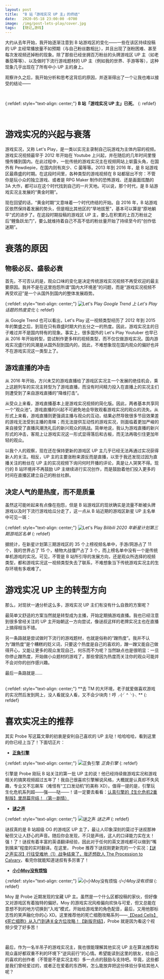 ```yaml
---
layout: post
title:  "B 站「游戏实况 UP 主」的终结"
date:   2020-05-18 23:00:00 -0700
image:  /img/post-lets-play/cover.jpg
tags:   [随记,游戏]
---
```


大约从去年开始，我开始逐渐注意到 B 站游戏区的变化——一些在该区持续投稿的 UP 主经常播放量不如预期（与自己粉丝数相比），并且出现了涨粉困难、甚至每次发视频还掉粉的现象。除了那些已经坐拥百万粉丝的头牌游戏区 UP 主（如老番茄等等）、以及做时下流行游戏题材的 UP 主（例如我的世界、手游等等），这种现象几乎出现在了所有中小 UP 主的身上。

观察许久之后，我开始分析和思考这背后的原因，并逐渐得出了一个让我也难以接受的结论——

<br />

{:refdef: style="text-align: center;"}
**B 站「游戏实况 UP 主」已死**。
{: refdef}

<br />

# 游戏实况的兴起与衰落

游戏实况，又称 Let's Play，是一类以实况主录制自己玩游戏为主体内容的视频。游戏实况视频最早于 2012 年开始在 Youtube 上兴起，并在随后的几年时间里慢慢传播到国内。在此过程中，一批传统的游戏实况主在视频网站上崭露头角，在国外有 Pewdiepie，在国内则有岚少、C 菌等等。2013 年到 2016 年，是 B 站游戏区最鼎盛的时期。在这段时间里，各种类型的游戏视频在 B 站都层出不穷：不管你是玩小众的独立游戏、或者是 RPG Maker 制作的恐怖游戏、还是画面炫酷的 3A 大作，都可以在这个时代找到自己的一片天地。可以说，那个时代，是 B 站游戏实况主发展的“黄金时期”。

现在回望的话，“黄金时期”又意味着一个时代终结的开始。自 2016 年，B 站游戏区依然保持着发展的势头，但是相比其他区的“旱地拔葱”，基本可以算是“原地躺平”式的进步了。在这段时期投稿的游戏区 UP 主，要么在积累的上百万粉丝之后“鲤鱼跃龙门”，要么就维持着自己不高不低的粉丝量开始了持续至今的“创作低迷期”。

# 衰落的原因

## 物极必反、盛极必衰

首先，不可否认的是，观众口味的变化是决定传统游戏实况视频不再受欢迎的最主要原因。我并不是在这里抱怨所谓“国内大环境差”的问题，而是“游戏实况视频不再受欢迎”是一个从国外到国内的整体发展趋势。

{:refdef: style="text-align: center;"}
![Let's Play]({{site.baseurl}}/img/post-lets-play/google_trend.jpg)
*Google Trend 上 Let's Play 话题的热度变化*
{: refdef}

从 Google Trend 也可以看出，Let's Play 这一视频类型经历了 2012 年到 2015 年的繁盛之后，到现在只有鼎盛时期大约五分之一的热度。因此，游戏实况主的日子难过并不是国内特有的现象。事实上，很多国外的 Let's Play Youtuber 也早已从 2016 年开始转型，尝试制作更多样的视频类型，而不仅仅做游戏实况。国内游戏实况盛行的风潮是从国外刮到国内的，因此，不难想象现在国内观众的偏好也并不在游戏实况这一类型上了。

## 游戏直播的冲击

从 2016 年开始，方兴未艾的游戏直播给了游戏区实况主一个发展的绝佳机会，乘上这趟列车的实况主转型为了游戏直播，而没有时间精力投入在直播上的实况主们则遭受到了来自游戏直播的”降维打击“。

从受众上来看，游戏直播基本上是游戏实况视频的简化版。因此，两者基本共享同一个”观众池“。游戏直播的兴起不可避免地会导致观看游戏实况的观众的流失。从形式上来看，游戏直播则更强调主播与观众的互动，结果必然导致很多节目效果差的游戏无法受到主播的青睐；而无法提供互动性的游戏实况，则面临着更加严峻的来自接受了直播风潮洗礼后的新兴观众的挑战。简单地说，我认为游戏直播的新兴形式的冲击，客观上让游戏实况这一形式显得落后和古板，而无法再吸引住更加年轻的观众。

以我个人的观察，现在还在保持更新的游戏区 UP 主几乎已经无法再通过实况获得新人的关注。相反，UP 主的主要涨粉来源反而是直播，以至于我还发现过因为直播关注的粉丝在 UP 主的实况视频下询问何时开播的评论，真是让人哭笑不得。现行的 B 站环境并不再鼓励 UP 主继续进行实况创作，而是鼓励着他们投入更多的时间在直播区建立自己的粉丝社群。

## 决定人气的是热度，而不是质量

虽然这可能听起来有点像在抱怨，但是 B 站游戏区的现状确实是流量不断被头牌游戏以及时下流行游戏给瓜分走了，这一点从 B 站近期的游戏区新星 UP 主名单中可见一斑：

{:refdef: style="text-align: center;"}
![Let's Play]({{site.baseurl}}/img/post-lets-play/nova.jpg)
*Bilibili 2020 年新星计划第三期游戏区名单*
{: refdef}

据统计，在新星计划第三期游戏区的 35 个上榜视频名单中，手游/网游占了 11 个，我的世界占了 15 个，植物大战僵尸占了 3 个，而上榜名单中没有一个是传统单机游戏的实况。可见，不管是 B 站所引导的发展方向，还是观众所选择的视频类型，都和游戏实况这一视频类型失去了联系，不难想象当下传统游戏实况主的生存环境有多艰难了。

# 游戏实况 UP 主的转型方向

那么，对现状一通分析这么多，游戏实况 UP 主们有没有什么自救的方案呢？

最简单又舒适的方案当然就是转型成为主播，开始定期搞游戏直播。我也已经注意到很多曾经关注的 UP 主开始朝这一方向尝试，像谜叔这样的老牌实况主也在直播上搞得相当不错。

另一条路就是尝试做时下流行的游戏题材，也就是俗称的“蹭热度”。我并不认为“蹭热度”是个糟糕的贬义词，只要这个热度是自己的喜欢的，蹭一蹭又能自己做得开心，又能让更多的观众发现自己，何乐而不为呢？当然缺点也是很明显：一旦你停止蹭热度，开始做小众题材的游戏了，那些曾因为热度而关注你的观众可能并不会对你的创作感兴趣。

最后一条路就是……

<br />
{:refdef: style="text-align: center;"}
**去 TM 的大环境，老子就爱做喜欢游戏的实况然后发到网上，没人看就没人看，又不会少块肉！哼╭(╯^╰)╮**
{: refdef}
<br />

# 喜欢实况主的推荐

其实 Probe 写这篇文章的初衷是安利自己喜欢的 UP 主哒！哈哈哈哈，看到这里的你已经上当了！下面切正片：

* **[正負引擎](https://space.bilibili.com/2753558)**

{:refdef: style="text-align: center;"}
![正負引擎]({{site.baseurl}}/img/post-lets-play/engine.jpg)
*正負引擎*
{: refdef}

引擎是 Probe 刚玩 B 站关注的第一批 UP 主的说！他已经持续做游戏实况和游戏相关的搞笑视频超过五年了！我自己很喜欢引擎解说风格，大概就是认真却不失风趣，专业又不忘飙车（难怪有“工口发动机”的美称 XD）。值得一提的是，引擎玩生化危机系列超——强——哒——！请一定要去看看：[认真引擎的【生化危机2重制版】里昂篇完结！（第一剧情）](https://www.bilibili.com/video/BV1Pb411k7kD?from=search&seid=6874889179595947541)

* **[谜之声](https://space.bilibili.com/673816)**

{:refdef: style="text-align: center;"}
![谜之声]({{site.baseurl}}/img/post-lets-play/som.jpg)
*谜之声*
{: refdef}


谜叔真的是 B 站超级 OG 的游戏区 UP 主了，最让人印象深刻的莫过于谜叔那神秘但又让人舒心的声音。随后你会发现，不只是声线，这人的口译能力实在太！强！了！谜叔有着丰富的英语翻译经验，因此对于任何的英文游戏都可以做到“嘴到擒来”程度的实时翻译。在这里， Probe 推荐下谜叔刚更新完的一个实况：[【谜之声实况】行往受难地（1）战争结束了，我还想砍人 The Procession to Calvary](https://www.bilibili.com/video/BV1Uz411B7zZ)，看完你就能知道谜叔有多厉害了！

* **[小小Moy没有烦恼](https://space.bilibili.com/585578)**

{:refdef: style="text-align: center;"}
![小小Moy没有烦恼]({{site.baseurl}}/img/post-lets-play/moy.jpg)
*小小Moy没有烦恼*
{: refdef}

Moy 是 Probe 近期发现的宝藏 UP 主。虽然是一个什么区都投稿的家伙，但好像又对游戏区有着独特的偏好。Moy 的游戏实况风格偏向欢快与可爱，但又总能在意想不到的地方切换到“入戏”模式，开始给游戏里的角色配音，最后，又用他那标志性的笑声融化你的心 XD。这里推荐他的死亡细胞攻略系列——[【Dead Cells】《死亡细胞》从入门到通关全方位攻略！【新版完结】](https://www.bilibili.com/video/BV1Vx411v7iS)，Probe 就是因为看这个视频少受了好多苦！

<br />

最后，作为一名半吊子的游戏实况主，我也很能理解其他实况 UP 主在算法推荐和观众喜好都双重不利的环境下“逆风前行”的心情。希望能读到这里的朋友，给自己的喜欢的创作者（不管是不是实况主啦）多一点点的鼓励与支持吧。毕竟，这些都是我们曾经爱过的，或者正在爱着的东西啊，怎么能放弃把这份体验分享给其他人呢？

